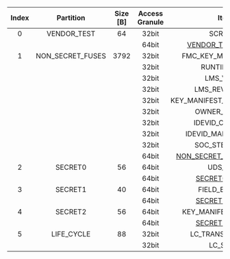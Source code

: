 <!--
DO NOT EDIT THIS FILE DIRECTLY.
It has been generated with ./util/design/gen-otp-mmap.py
-->

|  Index  |    Partition     |  Size [B]  |  Access Granule  |                           Item                            |  Byte Address  |  Size [B]  |
|:-------:|:----------------:|:----------:|:----------------:|:---------------------------------------------------------:|:--------------:|:----------:|
|    0    |   VENDOR_TEST    |     64     |      32bit       |                          SCRATCH                          |     0x000      |     56     |
|         |                  |            |      64bit       |      [VENDOR_TEST_DIGEST](#Reg_vendor_test_digest_0)      |     0x038      |     8      |
|    1    | NON_SECRET_FUSES |    3792    |      32bit       |                   FMC_KEY_MANIFEST_SVN                    |     0x040      |     4      |
|         |                  |            |      32bit       |                        RUNTIME_SVN                        |     0x044      |     16     |
|         |                  |            |      32bit       |                        LMS_VERIFY                         |     0x054      |     4      |
|         |                  |            |      32bit       |                      LMS_REVOCATION                       |     0x058      |     4      |
|         |                  |            |      32bit       |                 KEY_MANIFEST_PK_HASH_MASK                 |     0x05C      |     4      |
|         |                  |            |      32bit       |                       OWNER_PK_HASH                       |     0x060      |     48     |
|         |                  |            |      32bit       |                     IDEVID_CERT_ATTR                      |     0x090      |     96     |
|         |                  |            |      32bit       |                    IDEVID_MANUF_HSM_ID                    |     0x0F0      |     16     |
|         |                  |            |      32bit       |                      SOC_STEPPING_ID                      |     0x100      |     4      |
|         |                  |            |      64bit       | [NON_SECRET_FUSES_DIGEST](#Reg_non_secret_fuses_digest_0) |     0xF08      |     8      |
|    2    |     SECRET0      |     56     |      64bit       |                         UDS_SEED                          |     0xF10      |     48     |
|         |                  |            |      64bit       |          [SECRET0_DIGEST](#Reg_secret0_digest_0)          |     0xF40      |     8      |
|    3    |     SECRET1      |     40     |      64bit       |                       FIELD_ENTROPY                       |     0xF48      |     32     |
|         |                  |            |      64bit       |          [SECRET1_DIGEST](#Reg_secret1_digest_0)          |     0xF68      |     8      |
|    4    |     SECRET2      |     56     |      64bit       |                   KEY_MANIFEST_PK_HASH                    |     0xF70      |     48     |
|         |                  |            |      64bit       |          [SECRET2_DIGEST](#Reg_secret2_digest_0)          |     0xFA0      |     8      |
|    5    |    LIFE_CYCLE    |     88     |      32bit       |                     LC_TRANSITION_CNT                     |     0xFA8      |     48     |
|         |                  |            |      32bit       |                         LC_STATE                          |     0xFD8      |     40     |
